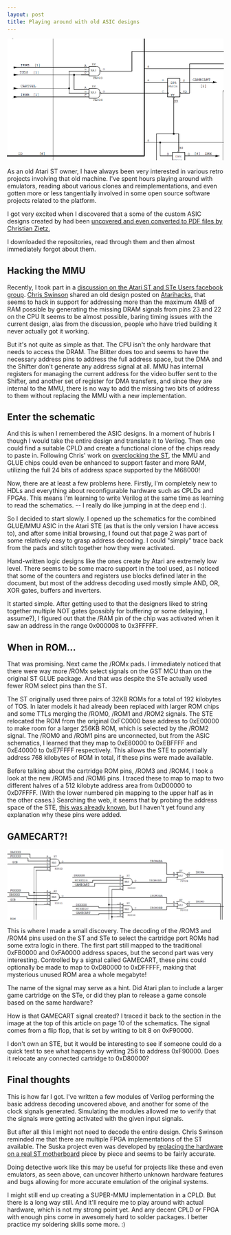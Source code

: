 ```yaml
---
layout: post
title: Playing around with old ASIC designs
---
```


![GAMECART?](/images/GAMECART.png "Inside the STE GLUE/MMC chip")

As an old Atari ST owner, I have always been very interested in various retro
projects involving that old machine. I've spent hours playing around with emulators,
reading about various clones and reimplementations, and even gotten more or
less tangentially involved in some open source software projects related to the platform.

I got very excited when I discovered that a some of the custom ASIC designs
created by had been [uncovered and even converted to PDF files by Christian Zietz.](https://www.chzsoft.de/asic-web/)

I downloaded the repositories, read through them and then almost immediately forgot about them.

## Hacking the MMU

Recently, I took part in a [discussion on the Atari ST and STe Users facebook group](https://www.facebook.com/groups/133161394213/permalink/10155613110164214/).
[Chris Swinson](https://exxosnews.blogspot.dk/) shared an old design posted on [Atarihacks](http://atari4ever.free.fr/hardware/zip/16mbram.zip),
that seems to hack in support for addressing more than the maximum 4MB of RAM possible by generating the missing DRAM signals from pins 23 and 22 on the CPU
It seems to be almost possible, baring timing issues with the current design, alas from the discussion, people who have tried building it never actually got it working.

But it's not quite as simple as that. The CPU isn't the only hardware that needs to access the DRAM.
The Blitter does too and seems to have the necessary address pins to address the full address space,
but the DMA and the Shifter don't generate any address signal at all.
MMU has internal registers for managing the current address for the video buffer sent to the Shifter,
and another set of register for DMA transfers, and since they are internal to the MMU, there is no way
to add the missing two bits of address to them without replacing the MMU with a new implementation.

## Enter the schematic

And this is when I remembered the ASIC designs. In a moment of hubris I though I would take the entire design
and translate it to Verilog. Then one could find a suitable CPLD and create a functional clone of the
chips ready to paste in. Following Chris' work on [overclocking the ST](https://exxosnews.blogspot.dk/2017/07/ste-booster-powered-by-altera-test.html),
the MMU and GLUE chips could even be enhanced to support faster and more RAM, utilizing the full 24 bits of address space supported by the M68000!

Now, there are at least a few problems here. Firstly, I'm completely new to HDLs
and everything about reconfigurable hardware such as CPLDs and FPGAs. This means
I'm learning to write Verilog at the same time as learning to read the schematics. -- I really do like jumping in at the deep end :).

So I decided to start slowly. I opened up the schematics for the combined GLUE/MMU ASIC in
the Atari STE (as that is the only version I have access to), and after some initial browsing,
I found out that page 2 was part of some relatively easy to grasp address decoding.
I could "simply" trace back from the pads and stitch together how they were activated.

Hand-written logic designs like the ones create by Atari are extremely low level.
There seems to be some macro support in the tool used, as I noticed that some of
the counters and registers use blocks defined later in the document, but most of
the address decoding used mostly simple AND, OR, XOR gates, buffers and inverters.

It started simple. After getting used to that the designers liked to string together
multiple NOT gates (possibly for buffering or some delaying, I assume?),
I figured out that the /RAM pin of the chip was activated when it saw an address
in the range 0x000008 to 0x3FFFFF.

## When in ROM...

That was promising. Next came the /ROMx pads. I immediately noticed that there were way more /ROMx select signals
on the GST MCU than on the original ST GLUE package. And that was despite the STe actually used fewer ROM select pins than the ST.

The ST originally used three pairs of 32KB ROMs for a total of 192 kilobytes of TOS.
In later models it had already been replaced with larger ROM chips and some TTLs merging the /ROM0, /ROM1 and /ROM2 signals.
The STE relocated the ROM from the original 0xFC0000 base address to 0xE00000 to make room for a larger 256KB ROM, which is selected by the /ROM2 signal.
The /ROM0 and /ROM1 pins are unconnected, but from the ASIC schematics, I learned that they
map to 0xE80000 to 0xEBFFFF and 0xE40000 to 0xE7FFFF respectively. This allows
the STE to potentially address 768 kilobytes of ROM in total, if these pins were made available.

Before talking about the cartridge ROM pins, /ROM3 and /ROM4, I took a look at
the new /ROM5 and /ROM6 pins. I traced these to map to map to two different halves
of a 512 kilobyte address area from 0xD00000 to  0xD7FFFF. (With the lower numbered pin mapping to the upper half as in the other cases.)
Searching the web, it seems that by probing the address space of the STE,
[this was already known](http://info-coach.fr/atari/hardware/STE-HW.php), but I haven't yet found any explanation why these pins were added.

## GAMECART?!

![cartridge or game cart?](/images/ROM3-4.png "cartridge or game cart?")

This is where I made a small discovery. The decoding of the /ROM3 and /ROM4 pins
used on the ST and STe to select the cartridge port ROMs had some extra logic in there.
The first part still mapped to the traditional 0xFB0000 and 0xFA0000 address spaces, but the second part was very interesting.
Controlled by a signal called GAMECART, these pins could optionally be made to map to 0xD80000 to 0xDFFFFF, making that
mysterious unused ROM area a whole megabyte!

The name of the signal may serve as a hint. Did Atari plan to include a larger
game cartridge on the STe, or did they plan to release a game console based on the same hardware?

How is that GAMECART signal created? I traced it back to the section
in the image at the top of this article on page 10 of the schematics.
The signal comes from a flip flop, that is set by writing to bit 8 on 0xF90000.

I don't own an STE, but it would be interesting to see if someone could do a quick test
to see what happens by writing 256 to address 0xF90000. Does it relocate any connected
cartridge to 0xD80000?

## Final thoughts

This is how far I got. I've written a few modules of Verilog performing the basic
address decoding uncovered above, and another for some of the clock signals generated.
Simulating the modules allowed me to verify that the signals were getting activated with the given input signals.

But after all this I might not need to decode the entire design. Chris Swinson reminded me that there are multiple
FPGA implementations of the ST available. The Suska project even was developed
by [replacing the hardware on a real ST motherboard](https://www.experiment-s.de/en/gallery/) piece by piece and seems to be fairly accurate.

Doing detective work like this may be useful for projects like these and even emulators, as seen above,
can uncover hitherto unknown hardware features and bugs allowing for more accurate emulation of the original systems.

I might still end up creating a SUPER-MMU implementation in a CPLD. But there is
a long way still. And it'll require me to play around with actual hardware, which is not my strong point yet.
And any decent CPLD or FPGA with enough pins come in awesomely hard to solder packages. I better practice my
soldering skills some more. :)
